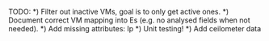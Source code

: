 
TODO:
	*) Filter out inactive VMs, goal is to only get active ones.
	*) Document correct VM mapping into Es (e.g. no analysed fields when not needed).
	*) Add missing attributes: Ip
	*) Unit testing!
	*) Add ceilometer data

